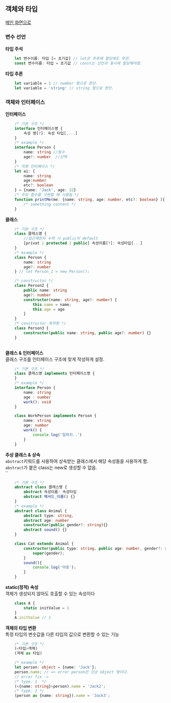 ## 객체와 타입

[메인 화면으로](../)

### 변수 선언

**타입 주석**  
```typescript
    let 변수이름: 타입 [= 초기값] // let은 추후에 할당에도 무관.
    const 변수이름: 타입 = 초기값 // const는 선언과 동시에 할당해야함.
```
**타입 추론**  
```typescript
    let variable = 1 // number 형으로 판단.
    let variable = 'string' // string 형으로 판단.
```

### 객체와 인터페이스

**인터페이스**  
```typescript
    /* 기본 구조 */
    interface 인터페이스명 {
        속성 명[?]: 속성 타입[,...]
    }
    /* example */
    interface Person {
        name: string //필수
        age?: number  //선택
    }
    /* 익명 인터페이스 */
    let ai: {
        name: string
        age:number
        etc?: boolean
    } = {name: 'Jack', age: 32}
    /* 주로 함수를 구현할 때 사용됨 */
    function printMe(me: {name: string, age: number, etc?: boolean} ){
        /* something content */
    }
```
**클래스**  
```typescript
    /* 기본 구조 */
    class 클래스명 {
        //접근제한자 누락 시 public이 default
        [privat | protected | public] 속성이름[?]: 속성타입[...]
    }
    /* example */
    class Person {
        name: string
        age?: number
    } // let Person_1 = new Person();

    /* constructor */
    class Person2 {
        public name: string
        age?: number
        constructor(name: string, age?: number) {
            this.name = name;
            this.age = age
        }
    }
    /* constructor 축약형 */
    class Person3 {
        constructor(public name: string, public age?: number) {}
    }
    
```
**클래스 & 인터페이스**  
클래스 구조를 인터페이스 구조에 맞게 작성하게 설정.
```typescript
    /* 기본 구조 */
    class 클래스명 implements 인터페이스명 {
    }
    /* example */
    interface Person {
        name: string
        age : number
        work(): void
    }

    class WorkPerson implements Person {
        name: string
        age: number
        work() {
            console.log('일하자..')
        }
    }
```
**추상 클래스 & 상속**  
`abstract`키워드를 사용하여 상속받는 클래스에서 해당 속성들을 사용하게 함.  
`abstract`가 붙은 class는 new로 생성할 수 없음.  
``
```typescript
    /* 기본 구조 */
    abstract class 클래스명 {
        abstract 속성이름: 속성타입
        abstract 메서드_이름() {}
    }
    /* example */
    abstract class Animal {
        abstract type: string,
        abstract age: number
        constructor(public gender?: string){}
        abstract sound() {}
    }

    class Cat extends Animal {
        constructor(public type: string, public age: number, gender?: string){
            super(gender);
        }
        sound(){
            console.log('야옹');
        }
    }
```
**static(정적) 속성**  
객체가 생성되지 않아도 호출할 수 있는 속성이다
```typescript
    class A {
        static initValue = 1
    }
    A.initValue // 1
```

**객체의 타입 변환**  
특정 타입의 변숫값을 다른 타입의 값으로 변환할 수 있는 기능
```typescript
    /* 기본 구조 */
    (<타입>객체)
    (객체 as 타입)

    /* example */
    let person: object = {name: 'Jack'};
    person.name; // => error person은 단순 object 형이다.
    // error fix -> 
    /* type. 1  */    
    (<{name: string}>person).name = 'Jack2';
    /* type. 2 */
    (person as {name: string}).name = 'Jack3';

    
```
